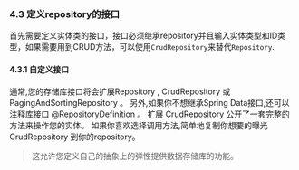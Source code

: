 ### 4.3 定义repository的接口

首先需要定义实体类的接口，接口必须继承repository并且输入实体类型和ID类型，如果需要用到CRUD方法，可以使用```CrudRepository```来替代```Repository```.

#### 4.3.1 自定义接口
通常,您的存储库接口将会扩展Repository , CrudRepository 或 PagingAndSortingRepository 。 另外,如果你不想继承Spring Data接口,还可以注释库接口 @RepositoryDefinition 。 扩展 CrudRepository 公开了一套完整的方法来操作您的实体。 如果你喜欢选择调用方法,简单地复制你想要的曝光 CrudRepository 到你的repository。

> 这允许您定义自己的抽象上的弹性提供数据存储库的功能。